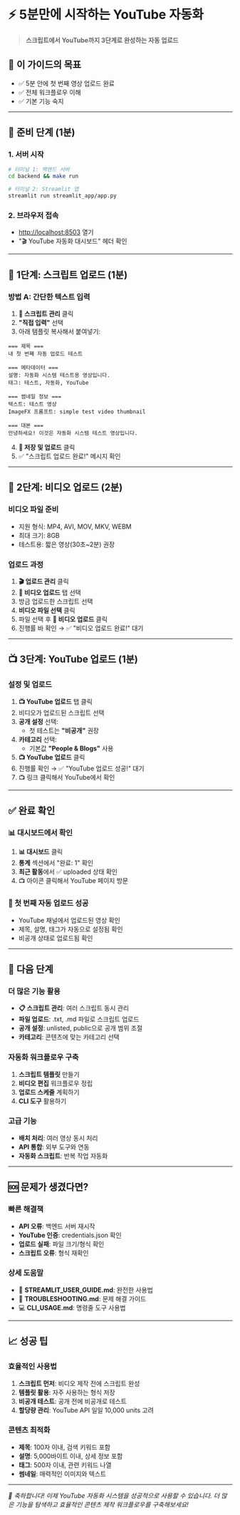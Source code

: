 # ⚡ 5분만에 시작하는 YouTube 자동화

> **스크립트에서 YouTube까지 3단계로 완성하는 자동 업로드**

## 🎯 이 가이드의 목표

- ✅ 5분 안에 첫 번째 영상 업로드 완료
- ✅ 전체 워크플로우 이해
- ✅ 기본 기능 숙지

---

## 🚀 준비 단계 (1분)

### 1. 서버 시작

```bash
# 터미널 1: 백엔드 서버
cd backend && make run

# 터미널 2: Streamlit 앱
streamlit run streamlit_app/app.py
```

### 2. 브라우저 접속

- <http://localhost:8503> 열기
- "🎬 YouTube 자동화 대시보드" 헤더 확인

---

## 📝 1단계: 스크립트 업로드 (1분)

### 방법 A: 간단한 텍스트 입력

1. **📝 스크립트 관리** 클릭
2. **"직접 입력"** 선택
3. 아래 템플릿 복사해서 붙여넣기:

```
=== 제목 ===
내 첫 번째 자동 업로드 테스트

=== 메타데이터 ===
설명: 자동화 시스템 테스트용 영상입니다.
태그: 테스트, 자동화, YouTube

=== 썸네일 정보 ===
텍스트: 테스트 영상
ImageFX 프롬프트: simple test video thumbnail

=== 대본 ===
안녕하세요! 이것은 자동화 시스템 테스트 영상입니다.
```

4. **📝 저장 및 업로드** 클릭
5. ✅ "스크립트 업로드 완료!" 메시지 확인

---

## 🎥 2단계: 비디오 업로드 (2분)

### 비디오 파일 준비

- 지원 형식: MP4, AVI, MOV, MKV, WEBM
- 최대 크기: 8GB
- 테스트용: 짧은 영상(30초~2분) 권장

### 업로드 과정

1. **🎬 업로드 관리** 클릭
2. **🎥 비디오 업로드** 탭 선택
3. 방금 업로드한 스크립트 선택
4. **비디오 파일 선택** 클릭
5. 파일 선택 후 **🎥 비디오 업로드** 클릭
6. 진행률 바 확인 → ✅ "비디오 업로드 완료!" 대기

---

## 📺 3단계: YouTube 업로드 (1분)

### 설정 및 업로드

1. **📺 YouTube 업로드** 탭 클릭
2. 비디오가 업로드된 스크립트 선택
3. **공개 설정** 선택:
   - 첫 테스트는 **"비공개"** 권장
4. **카테고리** 선택:
   - 기본값 **"People & Blogs"** 사용
5. **📺 YouTube 업로드** 클릭
6. 진행률 확인 → ✅ "YouTube 업로드 성공!" 대기
7. 📺 링크 클릭해서 YouTube에서 확인

---

## ✅ 완료 확인

### 📊 대시보드에서 확인

1. **📊 대시보드** 클릭
2. **통계** 섹션에서 "완료: 1" 확인
3. **최근 활동**에서 ✅ uploaded 상태 확인
4. 📺 아이콘 클릭해서 YouTube 페이지 방문

### 🎉 첫 번째 자동 업로드 성공

- YouTube 채널에서 업로드된 영상 확인
- 제목, 설명, 태그가 자동으로 설정됨 확인
- 비공개 상태로 업로드됨 확인

---

## 🔄 다음 단계

### 더 많은 기능 활용

- **📋 스크립트 관리**: 여러 스크립트 동시 관리
- **파일 업로드**: .txt, .md 파일로 스크립트 업로드
- **공개 설정**: unlisted, public으로 공개 범위 조절
- **카테고리**: 콘텐츠에 맞는 카테고리 선택

### 자동화 워크플로우 구축

1. **스크립트 템플릿** 만들기
2. **비디오 편집** 워크플로우 정립
3. **업로드 스케줄** 계획하기
4. **CLI 도구** 활용하기

### 고급 기능

- **배치 처리**: 여러 영상 동시 처리
- **API 통합**: 외부 도구와 연동
- **자동화 스크립트**: 반복 작업 자동화

---

## 🆘 문제가 생겼다면?

### 빠른 해결책

- **API 오류**: 백엔드 서버 재시작
- **YouTube 인증**: credentials.json 확인
- **업로드 실패**: 파일 크기/형식 확인
- **스크립트 오류**: 형식 재확인

### 상세 도움말

- 📖 **STREAMLIT_USER_GUIDE.md**: 완전한 사용법
- 🔧 **TROUBLESHOOTING.md**: 문제 해결 가이드
- 💻 **CLI_USAGE.md**: 명령줄 도구 사용법

---

## 📈 성공 팁

### 효율적인 사용법

1. **스크립트 먼저**: 비디오 제작 전에 스크립트 완성
2. **템플릿 활용**: 자주 사용하는 형식 저장
3. **비공개 테스트**: 공개 전에 비공개로 테스트
4. **할당량 관리**: YouTube API 일일 10,000 units 고려

### 콘텐츠 최적화

- **제목**: 100자 이내, 검색 키워드 포함
- **설명**: 5,000바이트 이내, 상세 정보 포함
- **태그**: 500자 이내, 관련 키워드 나열
- **썸네일**: 매력적인 이미지와 텍스트

---

*🎉 축하합니다! 이제 YouTube 자동화 시스템을 성공적으로 사용할 수 있습니다. 더 많은 기능을 탐색하고 효율적인 콘텐츠 제작 워크플로우를 구축해보세요!*
